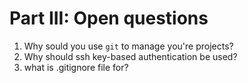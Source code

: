 # Part III: Open questions

1. Why sould you use `git` to manage you're projects?
2. Why should ssh key-based authentication be used?
3. what is .gitignore file for? 